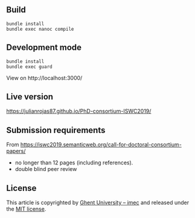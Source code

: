## Build
```
bundle install
bundle exec nanoc compile
```

## Development mode
```
bundle install
bundle exec guard
```

View on http://localhost:3000/

## Live version
https://julianrojas87.github.io/PhD-consortium-ISWC2019/

## Submission requirements

From https://iswc2019.semanticweb.org/call-for-doctoral-consortium-papers/

* no longer than 12 pages (including references).
* double blind peer review

## License
This article is copyrighted by [Ghent University – imec](http://idlab.ugent.be/)
and released under the [MIT license](http://opensource.org/licenses/MIT).
